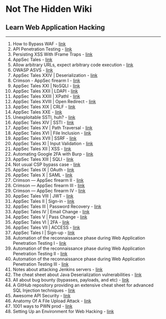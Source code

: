 # Not The Hidden Wiki

## Learn Web Application Hacking
-----

1. How to Bypass WAF - [link](https://hacken.io/discover/how-to-bypass-waf-hackenproof-cheat-sheet/#5_Mixed_Encoding_Technique)
2. API Penetration Testing - [link](https://www.apisecuniversity.com/courses/api-penetration-testing)
3. Persisting XSS With IFrame Traps - [link](https://www.trustedsec.com/blog/persisting-xss-with-iframe-traps)
4. AppSec Tales - [link](https://karol-mazurek95.medium.com/list/appsec-tales-c709435a44d0)
5. Allow arbitrary URLs, expect arbitrary code execution - [link](https://positive.security/blog/url-open-rce)
6. OWASP ASVS - [link](https://owasp.org/www-pdf-archive/OWASP_Application_Security_Verification_Standard_4.0-en.pdf)
7. AppSec Tales XXIV | Deserialization - [link](https://karol-mazurek95.medium.com/appsec-tales-xxiv-deserialization-841d6bfaa710?sk=v2%2F85af11fc-21bb-4d6f-97e6-43505a415c60)
8. Crimson - AppSec firearm I - [link](https://karol-mazurek95.medium.com/crimson-appsec-firearm-i-bc242a2a910?sk=v2%2F814fe456-f268-407e-a9ab-b7b41d7ae938)
9. AppSec Tales XXI | NoSQLI - [link](https://karol-mazurek95.medium.com/appsec-tales-xxi-nosqli-afeb4313c6e3?sk=v2%2F61f762bf-c211-4498-928a-c7c6e6c2e0cf)
10. AppSec Tales XXII | LDAPI - [link](https://karol-mazurek95.medium.com/appsec-tales-xxii-ldapi-fcef1f40e9b2?sk=v2%2Ff9cbd0f5-f439-4c10-b3f0-f6af95ee527c)
11. AppSec Tales XXIII | XPathI - [link](https://karol-mazurek95.medium.com/appsec-tales-xxiii-xpathi-ca6171826d2a?sk=v2%2Ff616987f-dc24-41c8-b58c-542cf02536e6)
12. AppSec Tales XVIII | Open Redirect - [link](https://karol-mazurek95.medium.com/appsec-tales-xviii-open-redirect-faef6106191f?sk=v2%2Fa92a2dc5-9dbf-4b4d-b9b8-5aa1975525b3)
13. AppSec Tales XIX | CRLF - [link](https://karol-mazurek95.medium.com/appsec-tales-xix-crlf-36f4e1bc877a?sk=v2%2Febf7c03f-ed3b-4766-8a57-4a3b75e9fde0)
14. AppSec Tales XXE - [link](https://karol-mazurek95.medium.com/appsec-tales-xx-e-783cead84034?sk=v2%2Fda79ff37-4ba5-43e6-967e-a2b32d59d682)
15. Unexploitable SSTI, huh? - [link](https://systemweakness.com/unexploitable-ssti-huh-d8f84eb11f64?sk=v2%2Fbe1024e6-24bf-4bd1-9108-8152b6526de4)
16. AppSec Tales XIV | SSTI - [link](https://karol-mazurek95.medium.com/appsec-tales-xiv-ssti-bfdd2e3d18e0?sk=v2%2F7f9e075b-8f8b-4073-8f3e-8fdee521a231)
17. AppSec Tales XV | Path Traversal - [link](https://karol-mazurek95.medium.com/appsec-tales-xv-path-traversal-f76f9a3ed6ff?sk=v2%2F2ab3d629-6ff3-4f37-ac02-3c888ae37901)
18. AppSec Tales XVI | File Inclusion - [link](https://karol-mazurek95.medium.com/appsec-tales-xvi-file-inclusion-8b3c68d1c9ef)
19. AppSec Tales XVII | SSRF - [link](https://karol-mazurek95.medium.com/appsec-tales-xvii-ssrf-35e3a08c278?sk=v2%2F90c04127-5765-40b8-8e24-793d53b13407)
20. AppSec Tales XI | Input Validation - [link](https://karol-mazurek95.medium.com/appsec-tales-xi-input-validation-f94fb911357d?sk=v2%2F710f013b-cc69-49f4-a95d-33d0ae2f98de)
21. AppSec Tales XII | XSS - [link](https://karol-mazurek95.medium.com/appsec-tales-xii-xss-dd5fcc717187?sk=v2%2F32b129f7-30a0-4252-be7e-34da143daf66)
22. Automating Google 2FA with Burp - [link](https://systemweakness.com/automating-goo2fa-60c2bcddfd45?sk=v2%2F2951d846-e169-4df6-b8fc-d8476236fd91)
23. AppSec Tales XIII | SQLI - [link](https://karol-mazurek95.medium.com/appsec-tales-xiii-sqli-483daf2be6c5?sk=v2%2F7d236317-35e2-4858-98bd-05d7488a1070)
24. Not usual CSP bypass case - [link](https://karol-mazurek95.medium.com/not-usual-csp-bypass-case-b538263e09d6?sk=v2%2Fed1e4205-8701-4547-8659-05e401b7c516)
25. AppSec Tales IX | OAuth - [link](https://karol-mazurek95.medium.com/appsec-tales-ix-oauth-5be70368ff9e?sk=v2%2F09cabc9e-de6a-446f-8bf4-fac904fcbf69)
26. AppSec Tales X | SAML - [link](https://karol-mazurek95.medium.com/appsec-tales-x-saml-78ecc368c5af?sk=v2%2Fc02cc906-f339-4e02-955d-6bfe0c1b3eea)
27. Crimson — AppSec firearm II - [link](https://karol-mazurek95.medium.com/crimson-appsec-firearm-ii-ef37cbff7ac3?sk=v2%2Fae03b001-cc98-4b00-b6ff-747d091c9463)
28. Crimson — AppSec firearm III - [link](https://karol-mazurek95.medium.com/crimson-appsec-firearm-iii-80f9b40e0dad?sk=v2%2F0808e73c-f298-4569-a623-e7ba9315ccac)
29. Crimson — AppSec firearm IV - [link](https://karol-mazurek95.medium.com/crimson-appsec-firearm-iv-6bca2dd2e80d?sk=v2%2F66a114a8-02a6-4f97-b049-dbbf872aea54)
30. AppSec Tales VIII | JWT - [link](https://karol-mazurek95.medium.com/appsec-tales-viii-jwt-7e28b8fc0dd2?sk=v2%2F610fa8ca-33a5-404d-a99b-4fddf489eec7)
31. AppSec Tales II | Sign-in - [link](https://karol-mazurek95.medium.com/appsec-tales-ii-sign-in-3e880f16c588?sk=v2%2Fd6fdb8ac-bcfa-4cd8-aa87-f28315655d23)
32. AppSec Tales III | Password Recovery - [link](https://karol-mazurek95.medium.com/appsec-tales-iii-password-recovery-5d68e1df4385?sk=v2%2F12a71c3a-d35b-4a20-bfbc-2637f810ae99)
33. AppSec Tales IV | Email Change - [link](https://karol-mazurek95.medium.com/appsec-tales-iv-email-change-c7c0ec867b6c?sk=v2%2F03013310-c058-4b8a-bf88-b11af72cedb3)
34. AppSec Tales V | Pass Change - [link](https://karol-mazurek95.medium.com/appsec-tales-v-pass-change-ad5762fe0c27?sk=v2%2F96adb38c-4797-40fe-8275-81bf3c95b63c)
35. AppSec Tales VI | 2FA - [link](https://karol-mazurek95.medium.com/appsec-tales-vi-2fa-dceb1a642028?sk=v2%2F44714926-0594-4071-9315-704826d7ffd8)
36. AppSec Tales VII | ACCESS - [link](https://karol-mazurek95.medium.com/appsec-tales-vii-access-c1aee52589cc?sk=v2%2Fb19d291e-3d40-4aba-a478-6218e18d8376)
37. AppSec Tales I | Sign-up - [link](https://karol-mazurek95.medium.com/appsec-tales-i-sign-up-de279f4a4354?sk=v2%2F42c3d958-5a6d-4312-aa84-73e6ae58af03)
38. Automation of the reconnaissance phase during Web Application Penetration Testing I - [link](https://karol-mazurek95.medium.com/automation-of-the-reconnaissance-phase-during-web-application-penetration-testing-i-574fd9dce53e?sk=v2%2F6ea16a44-edc9-4018-86d1-70430ec55f6e)
39. Automation of the reconnaissance phase during Web Application Penetration Testing II - [link](https://karol-mazurek95.medium.com/automation-of-the-reconnaissance-phase-during-web-application-penetration-testing-ii-4336bd4ca73b?sk=v2%2F40f883ed-400a-4978-89ba-32f8c7cf2615)
40. Automation of the reconnaissance phase during Web Application Penetration Testing III - [link](https://karol-mazurek95.medium.com/automation-of-the-reconnaissance-phase-during-web-application-penetration-testing-iii-2823b16f38cc?sk=v2%2Ff4b521a8-ab9b-4b02-b39c-8fa1a501b39e)
41. Notes about attacking Jenkins servers - [link](https://github.com/gquere/pwn_jenkins)
42. The cheat sheet about Java Deserialization vulnerabilities - [link](https://github.com/GrrrDog/Java-Deserialization-Cheat-Sheet)
43. All about bug bounty (bypasses, payloads, and etc) - [link](https://github.com/daffainfo/AllAboutBugBounty)
44. A GitHub repository providing an extensive cheat sheet for advanced SQL Injection techniques - [link](https://github.com/kleiton0x00/Advanced-SQL-Injection-Cheatsheet)
45. Awesome API Security - [link](https://github.com/arainho/awesome-api-security)
46. Anatomy Of A File Upload Attack - [link](https://secops.group/anatomy-of-a-file-upload-attack/)
47. 1001 ways to PWN prod - [link](https://docs.google.com/presentation/d/1bkrkAJLuDjfZfsf-9A62rygWe6zR_uiOq_Yd_8X_NGY/edit#slide=id.p)
48. Setting Up an Environment for Web Hacking - [link](https://www.hackerone.com/ethical-hacker/setting-up-web-hacking-environment)